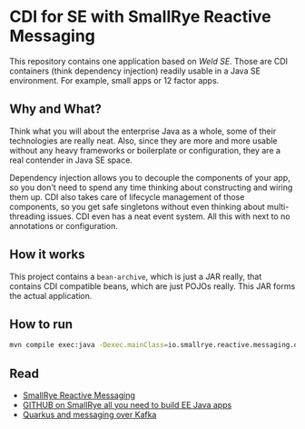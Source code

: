 # CDI for SE with SmallRye Reactive Messaging

This repository contains one application based on *Weld SE*.
Those are CDI containers (think dependency injection) readily usable in a Java SE environment.
For example, small apps or 12 factor apps.

## Why and What?

Think what you will about the enterprise Java as a whole, some of their technologies are really neat.
Also, since they are more and more usable without any heavy frameworks or boilerplate or configuration,
they are a real contender in Java SE space.

Dependency injection allows you to decouple the components of your app,
so you don't need to spend any time thinking about constructing and wiring them up.
CDI also takes care of lifecycle management of those components,
so you get safe singletons without even thinking about multi-threading issues.
CDI even has a neat event system.
All this with next to no annotations or configuration.

## How it works

This project contains a `bean-archive`, which is just a JAR really,
that contains CDI compatible beans, which are just POJOs really.
This JAR forms the actual application.

## How to run

```bash
mvn compile exec:java -Dexec.mainClass=io.smallrye.reactive.messaging.quickstart.QuickStart
```

## Read

- [SmallRye Reactive Messaging](https://smallrye.io/smallrye-reactive-messaging/)
- [GITHUB on SmallRye all you need to build EE Java apps](https://github.com/smallrye)
- [Quarkus and messaging over Kafka](https://quarkus.io/guides/kafka-guide)
